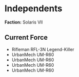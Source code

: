 # Independents
**Faction:** Solaris VII
## Current Force
- Rifleman RFL-3N Legend-Killer
- UrbanMech UM-R60
- UrbanMech UM-R60
- UrbanMech UM-R60
- UrbanMech UM-R60

